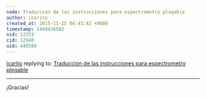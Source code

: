 ```yaml
---
node: Traducción de las instrucciones para espectrometro plegable 
author: icarito
created_at: 2015-11-25 04:41:42 +0000
timestamp: 1448426502
nid: 12373
cid: 12940
uid: 448589
---
```




[icarito](../profile/icarito) replying to: [Traducción de las instrucciones para espectrometro plegable ](../notes/MateoNeira/11-05-2015/traduccion-de-las-instrucciones-para-espectrometro-plegable)

----
¡Gracias!
